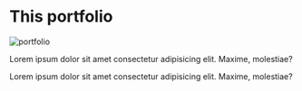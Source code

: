 # This portfolio
![portfolio](/listing.png)

Lorem ipsum dolor sit amet consectetur adipisicing elit. Maxime, molestiae?

Lorem ipsum dolor sit amet consectetur adipisicing elit. Maxime, molestiae?